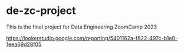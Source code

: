# de-zc-project
This is the final project for Data Engineering ZoomCamp 2023

https://lookerstudio.google.com/reporting/5401162a-f822-497c-b1e0-1eea69d28f05
